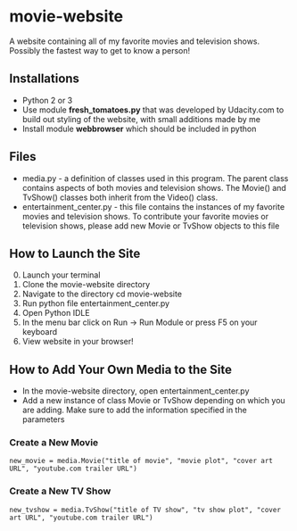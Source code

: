 # movie-website
A website containing all of my favorite movies and television shows. Possibly the fastest way to get to know a person!
## Installations ##
* Python 2 or 3
* Use module **fresh_tomatoes.py** that was developed by Udacity.com to build out styling of the website, with small additions made by me
* Install module **webbrowser** which should be included in python
## Files ##
* media.py - a definition of classes used in this program. The parent class contains aspects of both movies and television shows. The Movie() and TvShow() classes both inherit from the Video() class. 
* entertainment_center.py - this file contains the instances of my favorite movies and television shows. To contribute your favorite movies or television shows, please add new Movie or TvShow objects to this file
## How to Launch the Site ##
0. Launch your terminal
1. Clone the movie-website directory
2. Navigate to the directory cd movie-website
3. Run python file entertainment_center.py
4. Open Python IDLE
5. In the menu bar click on Run -> Run Module or press F5 on your keyboard
6. View website in your browser!

## How to Add Your Own Media to the Site ##
* In the movie-website directory, open entertainment_center.py
* Add a new instance of class Movie or TvShow depending on which you are adding. Make sure to add the information specified in the parameters
### Create a New Movie ### 
```
new_movie = media.Movie("title of movie", "movie plot", "cover art URL", "youtube.com trailer URL")
```
### Create a New TV Show ###
```
new_tvshow = media.TvShow("title of TV show", "tv show plot", "cover art URL", "youtube.com trailer URL")
```
